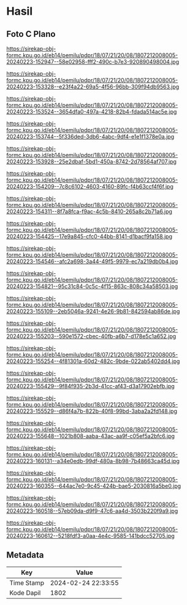 # Hasil

## Foto C Plano

https://sirekap-obj-formc.kpu.go.id/eb14/pemilu/pdpr/18/07/21/20/08/1807212008005-20240223-152947--58e02958-fff2-490c-b7e3-920890498004.jpg

https://sirekap-obj-formc.kpu.go.id/eb14/pemilu/pdpr/18/07/21/20/08/1807212008005-20240223-153328--e23f4a22-69a5-4f56-96bb-309f94db9563.jpg

https://sirekap-obj-formc.kpu.go.id/eb14/pemilu/pdpr/18/07/21/20/08/1807212008005-20240223-153524--3654dfa0-497a-4218-82b4-fdada514ac5e.jpg

https://sirekap-obj-formc.kpu.go.id/eb14/pemilu/pdpr/18/07/21/20/08/1807212008005-20240223-153744--5f336ded-3db6-4abc-9df4-e1e1f1378e0a.jpg

https://sirekap-obj-formc.kpu.go.id/eb14/pemilu/pdpr/18/07/21/20/08/1807212008005-20240223-153928--25e2dbaf-5bd1-450a-8742-2d78564af707.jpg

https://sirekap-obj-formc.kpu.go.id/eb14/pemilu/pdpr/18/07/21/20/08/1807212008005-20240223-154209--7c8c6102-4603-4160-89fc-f4b63ccf4f6f.jpg

https://sirekap-obj-formc.kpu.go.id/eb14/pemilu/pdpr/18/07/21/20/08/1807212008005-20240223-154311--8f7a8fca-f9ac-4c5b-8410-265a8c2b71a6.jpg

https://sirekap-obj-formc.kpu.go.id/eb14/pemilu/pdpr/18/07/21/20/08/1807212008005-20240223-154425--17e9a845-cfc0-44bb-8141-d1bacf9fa158.jpg

https://sirekap-obj-formc.kpu.go.id/eb14/pemilu/pdpr/18/07/21/20/08/1807212008005-20240223-154546--afc2a698-3a44-49f5-9979-ec7a219db0b4.jpg

https://sirekap-obj-formc.kpu.go.id/eb14/pemilu/pdpr/18/07/21/20/08/1807212008005-20240223-154821--95c31c84-0c5c-4f15-863c-808c34a58503.jpg

https://sirekap-obj-formc.kpu.go.id/eb14/pemilu/pdpr/18/07/21/20/08/1807212008005-20240223-155109--2eb5046a-9241-4e26-9b81-842594ab86de.jpg

https://sirekap-obj-formc.kpu.go.id/eb14/pemilu/pdpr/18/07/21/20/08/1807212008005-20240223-155203--590e1572-cbec-40fb-a6b7-d178e5c1a652.jpg

https://sirekap-obj-formc.kpu.go.id/eb14/pemilu/pdpr/18/07/21/20/08/1807212008005-20240223-155254--4f81301a-60d2-482c-9bde-022ab5402dd4.jpg

https://sirekap-obj-formc.kpu.go.id/eb14/pemilu/pdpr/18/07/21/20/08/1807212008005-20240223-155429--9f84f935-2b3d-41cc-af43-d3a17902ebfb.jpg

https://sirekap-obj-formc.kpu.go.id/eb14/pemilu/pdpr/18/07/21/20/08/1807212008005-20240223-155529--d86f4a7b-822b-40f8-99bd-3aba2a2fd148.jpg

https://sirekap-obj-formc.kpu.go.id/eb14/pemilu/pdpr/18/07/21/20/08/1807212008005-20240223-155648--1021b808-aaba-43ac-aa9f-c05ef5a2bfc6.jpg

https://sirekap-obj-formc.kpu.go.id/eb14/pemilu/pdpr/18/07/21/20/08/1807212008005-20240223-160131--a34e0edb-99df-480a-8b98-7b48663ca45d.jpg

https://sirekap-obj-formc.kpu.go.id/eb14/pemilu/pdpr/18/07/21/20/08/1807212008005-20240223-160355--644ac7e0-9c45-424b-bae5-2030816a5be0.jpg

https://sirekap-obj-formc.kpu.go.id/eb14/pemilu/pdpr/18/07/21/20/08/1807212008005-20240223-160518--57eb09da-d9f9-47c6-aa4d-3503b220f9a9.jpg

https://sirekap-obj-formc.kpu.go.id/eb14/pemilu/pdpr/18/07/21/20/08/1807212008005-20240223-160612--5218fdf3-a0aa-4e4c-9585-141bdcc52705.jpg


## Metadata

| Key        | Value               |
| ---------- | ------------------- |
| Time Stamp | 2024-02-24 22:33:55 |
| Kode Dapil | 1802                |



